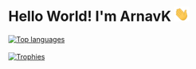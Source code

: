 <h1>Hello World! I'm ArnavK <img  src="https://raw.githubusercontent.com/ABSphreak/ABSphreak/master/gifs/Hi.gif" width="30"></h1>
<a href="https://github.com/ArnavK-09?tab=repositories">
<img src="https://github-readme-stats.vercel.app/api/top-langs/?username=ArnavK-09&langs_count=8&layout=compact&show_icons=true&include_all_commits=true&count_private=true&custom_title=Langauges&bg_color=ffffff00&title_color=c9d1d9&border_color=262626&text_color=c9c5c5&border_radius=3" alt="Top languages" align="center">
<br/><br/>
<img src="https://github-profile-trophy.vercel.app/?username=ArnavK-09&no-bg=true&no-frame=false&theme=buddhism&margin-h=15&margin-w=15&column=3" alt="Trophies" align="center">
</a>

